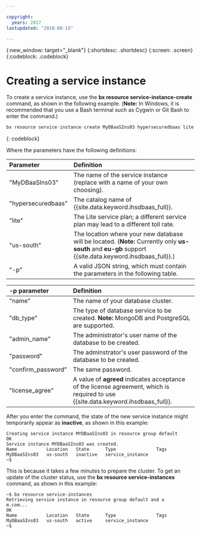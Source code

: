 ```yaml
---

copyright:
  years: 2017
lastupdated: "2018-08-15"

---
```


{:new_window: target="_blank"}
{:shortdesc: .shortdesc}
{:screen: .screen}
{:codeblock: .codeblock}


# Creating a service instance

To create a service instance, use the **bx resource service-instance-create** command, as shown in the following example. 
(**Note:** In Windows, it is recommended that you use a Bash terminal such as Cygwin or Git Bash to enter the command.)

```javascript
bx resource service-instance-create MyDBaaSIns03 hypersecuredbaas lite us-south -p '{"name":"DaaSTestCLICluster03", "admin_name":"admin", "password":"Pass1234", "confirm_password":"Pass1234", "db_type":"MongoDB", "license_agree":["agreed"]}'
```
{: codeblock}

Where the parameters have the following definitions:

| Parameter        |  Definition                                                    |
| :--------------- |  :------------------------------------------------------------- |
| "MyDBaaSIns03"   |  The name of the service instance (replace with a name of your own choosing). | 
| "hypersecuredbaas" | The catalog name of {{site.data.keyword.ihsdbaas_full}}. |
| "lite"             | The Lite service plan; a different service plan may lead to a different toll rate. |
| "us-south"            | The location where your new database will be located. (**Note:** Currently only **us-south** and **eu-gb** support {{site.data.keyword.ihsdbaas_full}}.) |
| "-p"               | A valid JSON string, which must contain the parameters in the following table. |


| -p parameter       | Definition |
| :--------------- |  :------------------------------------------------------------- |
| "name"             | The name of your database cluster. |
| "db_type"          | The type of database service to be created. **Note:** MongoDB and PostgreSQL are supported. |
| "admin_name"       | The administrator's user name of the database to be created. |
| "password"         | The adminstrator's user password of the database to be created. |
| "confirm_password" | The same password. |
| "license_agree"    | A value of **agreed** indicates acceptance of the license agreement, which is required to use {{site.data.keyword.ihsdbaas_full}}. |



After you enter the command, the state of the new service instance might temporarily appear as **inactive**, as shown in this example:

<pre><code class="hljs">Creating service instance MYDBaaSIns03 in resource group default
OK
Service instance MYDBaaSIns03 was created.
Name           Location   State      Type               Tags
MyDBaaSIns03   us-south   inactive   service_instance
~$
</code></pre>

This is because it takes a few minutes to prepare the cluster. 
To get an update of the cluster status, use the **bx resource service-instances** command, as shown in this example:

<pre><code class="hljs">~$ bx resource service-instances
Retrieving service instance in resource group default and a
m.com...
OK
Name           Location   State      Type               Tags
MyDBaaSIns03   us-south   active     service_instance
~$
</code></pre>




